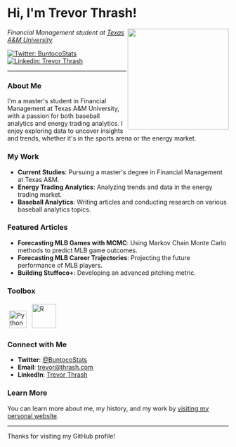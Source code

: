 # Hi, I'm Trevor Thrash!

<img align='right' src="trevor_thrash.png" width="230">

*Financial Management student at [Texas A&M University](https://www.tamu.edu)*

[![Twitter: BuntocoStats](https://img.shields.io/twitter/follow/BuntocoStats?style=social)](https://twitter.com/BuntocoStats)
[![Linkedin: Trevor Thrash](https://img.shields.io/badge/-TrevorThrash-blue?style=flat-square&logo=Linkedin&logoColor=white&link=https://www.linkedin.com/in/trevorthrash/)](https://www.linkedin.com/in/trevorthrash/)

---

### About Me
I'm a master's student in Financial Management at Texas A&M University, with a passion for both baseball analytics and energy trading analytics. I enjoy exploring data to uncover insights and trends, whether it's in the sports arena or the energy market.

### My Work
- **Current Studies**: Pursuing a master's degree in Financial Management at Texas A&M.
- **Energy Trading Analytics**: Analyzing trends and data in the energy trading market.
- **Baseball Analytics**: Writing articles and conducting research on various baseball analytics topics.

### Featured Articles
- **Forecasting MLB Games with MCMC**: Using Markov Chain Monte Carlo methods to predict MLB game outcomes.
- **Forecasting MLB Career Trajectories**: Projecting the future performance of MLB players.
- **Building Stuffoco+**: Developing an advanced pitching metric.

### Toolbox
<p align="left">
	<img title="Python" alt="Python" src="https://raw.githubusercontent.com/Thomas-George-T/Thomas-George-T/master/assets/python.svg" width="40" height="40" style="margin:4px"/>
	<img title="R" alt="R" src="https://raw.githubusercontent.com/Thomas-George-T/Thomas-George-T/master/assets/r-lang.svg" width="55" style="margin:4px"/>
</p>

### Connect with Me
- **Twitter**: [@BuntocoStats](https://twitter.com/BuntocoStats)
- **Email**: [trevor@thrash.com](mailto:trevor@thrash.com)
- **LinkedIn**: [Trevor Thrash](https://www.linkedin.com/in/trevorthrash/)

### Learn More
You can learn more about me, my history, and my work by [visiting my personal website](https://thrash.com).

---

Thanks for visiting my GitHub profile!
